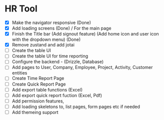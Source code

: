# HR Tool

- [x] Make the navigator responsive (Done)
- [x] Add loading screens (Done) / For the main page
- [x] Finish the Title bar (Add signout feature) (Add home icon and user icon with the dropdown menu) (Done)
- [x] Remove zustand and add jotai
- [ ] Create the table UI
- [ ] Create the table UI for time reporting
- [ ] Configure the backend - (Drizzle, Database)
- [ ] Add pages to User, Company, Employee, Project, Activity, Customer entities
- [ ] Create Time Report Page
- [ ] Create Quick Report Page
- [ ] Add export table functions (Excel)
- [ ] Add export quick report fuction (Excel, Pdf)
- [ ] Add permission features,
- [ ] Add loading skeletons to, list pages, form pages etc if needed
- [ ] Add themeing support
